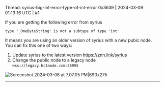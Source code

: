 Thread: syrius-big-int-error-type-of-int-error
0x3639 | 2024-03-09 01:13:16 UTC | #1

If you are getting the following error from syrius 

`type '_OneByteString' is not a subtype of type 'int'`

It means you are using an older version of syrius with a new pubic node.  You can fix this one of two ways:

1) Update syrius to the latest version https://znn.link/syrius
2) Change the public node to a legacy node `wss://legacy.hc1node.com:35998`

![Screenshot 2024-03-08 at 7.07.05 PM|690x275](upload://j2deP6IDwm830CxfrChnk3MnyVq.jpeg)

-------------------------

